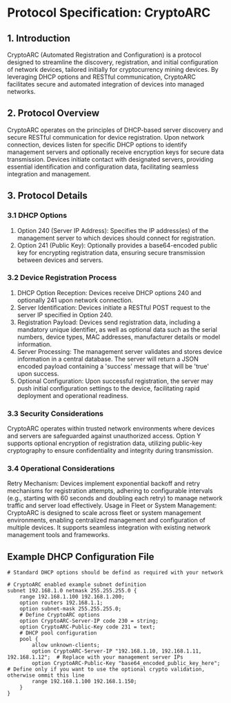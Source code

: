 # Protocol Specification: CryptoARC

## 1. Introduction

CryptoARC (Automated Registration and Configuration) is a protocol designed to streamline the discovery, registration, and initial configuration of network devices, tailored initially for cryptocurrency mining devices. By leveraging DHCP options and RESTful communication, CryptoARC facilitates secure and automated integration of devices into managed networks.
## 2. Protocol Overview

CryptoARC operates on the principles of DHCP-based server discovery and secure RESTful communication for device registration. Upon network connection, devices listen for specific DHCP options to identify management servers and optionally receive encryption keys for secure data transmission. Devices initiate contact with designated servers, providing essential identification and configuration data, facilitating seamless integration and management.

## 3. Protocol Details

### 3.1 DHCP Options

1. Option 240 (Server IP Address): Specifies the IP address(es) of the management server to which devices should connect for registration.
2. Option 241 (Public Key): Optionally provides a base64-encoded public key for encrypting registration data, ensuring secure transmission between devices and servers.

### 3.2 Device Registration Process

1. DHCP Option Reception: Devices receive DHCP options 240 and optionally 241 upon network connection.
2. Server Identification: Devices initiate a RESTful POST request to the server IP specified in Option 240.
3. Registration Payload: Devices send registration data, including a mandatory unique identifier, as well as optional data such as the serial numbers, device types, MAC addresses, manufacturer details or model information.
4. Server Processing: The management server validates and stores device information in a central database. The server will return a JSON encoded payload containing a 'success' message that will be 'true' upon success. 
5. Optional Configuration: Upon successful registration, the server may push initial configuration settings to the device, facilitating rapid deployment and operational readiness.

### 3.3 Security Considerations

CryptoARC operates within trusted network environments where devices and servers are safeguarded against unauthorized access.
Option Y supports optional encryption of registration data, utilizing public-key cryptography to ensure confidentiality and integrity during transmission.

### 3.4 Operational Considerations

Retry Mechanism: Devices implement exponential backoff and retry mechanisms for registration attempts, adhering to configurable intervals (e.g., starting with 60 seconds and doubling each retry) to manage network traffic and server load effectively.
Usage in Fleet or System Management: CryptoARC is designed to scale across fleet or system management environments, enabling centralized management and configuration of multiple devices. It supports seamless integration with existing network management tools and frameworks.


## Example DHCP Configuration File
```
# Standard DHCP options should be defind as required with your network

# CryptoARC enabled example subnet definition 
subnet 192.168.1.0 netmask 255.255.255.0 {
    range 192.168.1.100 192.168.1.200;
    option routers 192.168.1.1;
    option subnet-mask 255.255.255.0;
    # Define CryptoARC options
    option CryptoARC-Server-IP code 230 = string;
    option CryptoARC-Public-Key code 231 = text;
    # DHCP pool configuration
    pool {
        allow unknown-clients;
        option CryptoARC-Server-IP "192.168.1.10, 192.168.1.11, 192.168.1.12";  # Replace with your management server IPs
        option CryptoARC-Public-Key "base64_encoded_public_key_here"; # Define only if you want to use the optional crypto validation, otherwise ommit this line 
        range 192.168.1.100 192.168.1.150;
    }
}
```
